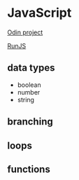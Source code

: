 # JavaScript

[Odin project](https://www.theodinproject.com/)

[RunJS](https://runjs.app/)

## data types
* boolean
* number
* string

## branching

## loops

## functions
